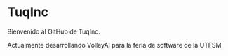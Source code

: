 # TuqInc

Bienvenido al GitHub de TuqInc.

Actualmente desarrollando VolleyAI para la feria de software de la UTFSM
